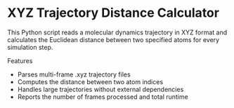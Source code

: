 # XYZ Trajectory Distance Calculator

This Python script reads a molecular dynamics trajectory in XYZ format and calculates the Euclidean distance between two specified atoms for every simulation step.

Features
- Parses multi-frame .xyz trajectory files
- Computes the distance between two atom indices 
- Handles large trajectories without external dependencies
- Reports the number of frames processed and total runtime
